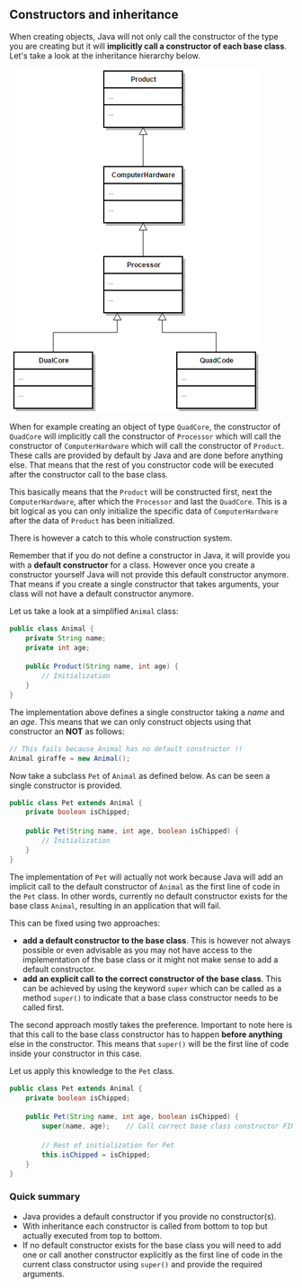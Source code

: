 ## Constructors and inheritance

When creating objects, Java will not only call the constructor of the type you are creating but it will **implicitly call a constructor of each base class**. Let's take a look at the inheritance hierarchy below.

![Inheritance hierarchy of computer hardware](img/computer_hardware_inheritance.png)

When for example creating an object of type `QuadCore`, the constructor of `QuadCore` will implicitly call the constructor of `Processor` which will call the constructor of `ComputerHardware` which will call the constructor of `Product`. These calls are provided by default by Java and are done before anything else. That means that the rest of you constructor code will be executed after the constructor call to the base class.

 This basically means that the `Product` will be constructed first, next the `ComputerHardware`, after which the `Processor` and last the `QuadCore`. This is a bit logical as you can only initialize the specific data of `ComputerHardware` after the data of `Product` has been initialized.

There is however a catch to this whole construction system.

Remember that if you do not define a constructor in Java, it will provide you with a **default constructor** for a class. However once you create a constructor yourself Java will not provide this default constructor anymore. That means if you create a single constructor that takes arguments, your class will not have a default constructor anymore.

Let us take a look at a simplified `Animal` class:

```java
public class Animal {
    private String name;
    private int age;

    public Product(String name, int age) {
        // Initialization
    }
}
```

The implementation above defines a single constructor taking a *name* and an *age*. This means that we can only construct objects using that constructor an **NOT** as follows:

```java
// This fails because Animal has no default constructor !!
Animal giraffe = new Animal();
```

Now take a subclass `Pet` of `Animal` as defined below. As can be seen a single constructor is provided.

```java
public class Pet extends Animal {
    private boolean isChipped;

    public Pet(String name, int age, boolean isChipped) {
        // Initialization
    }
}
```

The implementation of `Pet` will actually not work because Java will add an implicit call to the default constructor of `Animal` as the first line of code in the `Pet` class. In other words, currently no default constructor exists for the base class `Animal`, resulting in an application that will fail.

This can be fixed using two approaches:
* **add a default constructor to the base class**. This is however not always possible or even advisable as you may not have access to the implementation of the base class or it might not make sense to add a default constructor.
* **add an explicit call to the correct constructor of the base class**. This can be achieved by using the keyword `super` which can be called as a method `super()` to indicate that a base class constructor needs to be called first.

The second approach mostly takes the preference. Important to note here is that this call to the base class constructor has to happen **before anything** else in the constructor. This means that `super()` will be the first line of code inside your constructor in this case.

Let us apply this knowledge to the `Pet` class.

```java
public class Pet extends Animal {
    private boolean isChipped;

    public Pet(String name, int age, boolean isChipped) {
        super(name, age);    // Call correct base class constructor FIRST !!!!

        // Rest of initialization for Pet
        this.isChipped = isChipped;
    }
}
```

### Quick summary

* Java provides a default constructor if you provide no constructor(s).
* With inheritance each constructor is called from bottom to top but actually executed from top to bottom.
* If no default constructor exists for the base class you will need to add one or call another constructor explicitly as the first line of code in the current class constructor using  `super()` and provide the required arguments.

